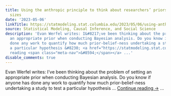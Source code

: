 ```yaml
---
title: Using the anthropic principle to think about researchers’ priors on effect
  sizes
date: '2023-05-06'
linkTitle: https://statmodeling.stat.columbia.edu/2023/05/06/using-anthropic-reasoning-to-think-about-researchers-priors-on-effect-sizes/
source: Statistical Modeling, Causal Inference, and Social Science
description: 'Evan Werfel writes: I&#8217;ve been thinking about the problem of setting
  an appropriate prior when conducting Bayesian analysis. Do you know if anyone has
  done any work to quantify how much prior-belief-ness undertaking a study to test
  a particular hypothesis &#8230; <a href="https://statmodeling.stat.columbia.edu/2023/05/06/using-anthropic-reasoning-to-think-about-researchers-priors-on-effect-sizes/">Continue
  reading <span class="meta-nav">&#8594;</span></a> ...'
disable_comments: true
---
```

Evan Werfel writes: I&#8217;ve been thinking about the problem of setting an appropriate prior when conducting Bayesian analysis. Do you know if anyone has done any work to quantify how much prior-belief-ness undertaking a study to test a particular hypothesis &#8230; <a href="https://statmodeling.stat.columbia.edu/2023/05/06/using-anthropic-reasoning-to-think-about-researchers-priors-on-effect-sizes/">Continue reading <span class="meta-nav">&#8594;</span></a> ...